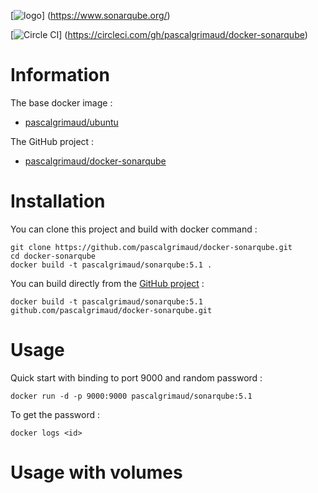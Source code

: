 [![logo](https://raw.githubusercontent.com/pascalgrimaud/docker-sonarqube/master/sonar.png)]
(https://www.sonarqube.org/)


[![Circle CI](https://circleci.com/gh/pascalgrimaud/docker-sonarqube.svg?style=svg)]
(https://circleci.com/gh/pascalgrimaud/docker-sonarqube)


# Information

The base docker image :

  * [pascalgrimaud/ubuntu](https://registry.hub.docker.com/u/pascalgrimaud/ubuntu/)

The GitHub project :

  * [pascalgrimaud/docker-sonarqube](https://github.com/pascalgrimaud/docker-sonarqube/)


# Installation

You can clone this project and build with docker command :

```
git clone https://github.com/pascalgrimaud/docker-sonarqube.git
cd docker-sonarqube
docker build -t pascalgrimaud/sonarqube:5.1 .
```

You can build directly from the [GitHub project](https://github.com/pascalgrimaud/docker-sonarqube/) :

```
docker build -t pascalgrimaud/sonarqube:5.1 github.com/pascalgrimaud/docker-sonarqube.git
```


# Usage

Quick start with binding to port 9000 and random password :

```
docker run -d -p 9000:9000 pascalgrimaud/sonarqube:5.1
```

To get the password :

```
docker logs <id>
```

# Usage with volumes
